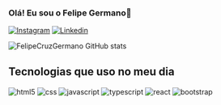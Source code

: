 ### Olá! Eu sou o Felipe Germano👋

[![Instagram](https://img.shields.io/badge/Instagram-E4405F?style=for-the-badge&logo=instagram&logoColor=white/)](https://www.instagram.com/invites/contact/?i=po3id2wxfp63&utm_content=fmstb0w)
[![Linkedin](https://img.shields.io/badge/LinkedIn-0077B5?style=for-the-badge&logo=linkedin&logoColor=white/)](https://www.instagram.com/invites/contact/?i=po3id2wxfp63&utm_content=fmstb0w)


![FelipeCruzGermano GitHub stats](https://github-readme-stats.vercel.app/api?username=felipecruzgermano&show_icons=true&theme=radical)

## Tecnologias que uso no meu dia 

<div style="display: inline_block">

  <img align="center" alt="html5" src="https://img.shields.io/badge/HTML-239120?style=for-the-badge&logo=html5&logoColor=white"/>
<img align="center" alt="css" src="https://img.shields.io/badge/CSS-239120?&style=for-the-badge&logo=css3&logoColor=white"/>
<img align="center" alt="javascript" src="https://img.shields.io/badge/JavaScript-F7DF1E?style=for-the-badge&logo=javascript&logoColor=black"/>
<img align="center" alt="typescript" src="	https://img.shields.io/badge/TypeScript-007ACC?style=for-the-badge&logo=typescript&logoColor=white"/>
 <img align="center" alt="react" src="https://img.shields.io/badge/React-20232A?style=for-the-badge&logo=react&logoColor=61DAFB"/>
 <img align="center" alt="bootstrap" src="https://img.shields.io/badge/Bootstrap-563D7C?style=for-the-badge&logo=bootstrap&logoColor=whitetps://img.shields.io/badge/React-20232A?style=for-the-badge&logo=react&logoColor=61DAFB"/>


 </div>
